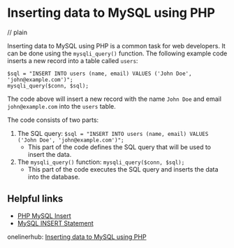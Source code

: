 # Inserting data to MySQL using PHP
// plain

Inserting data to MySQL using PHP is a common task for web developers. It can be done using the `mysqli_query()` function. The following example code inserts a new record into a table called `users`:

```
$sql = "INSERT INTO users (name, email) VALUES ('John Doe', 'john@example.com')";
mysqli_query($conn, $sql);
```

The code above will insert a new record with the name `John Doe` and email `john@example.com` into the `users` table.

The code consists of two parts:

1. The SQL query: `$sql = "INSERT INTO users (name, email) VALUES ('John Doe', 'john@example.com')";`
   - This part of the code defines the SQL query that will be used to insert the data.
2. The `mysqli_query()` function: `mysqli_query($conn, $sql);`
   - This part of the code executes the SQL query and inserts the data into the database.

## Helpful links

- [PHP MySQL Insert](https://www.w3schools.com/php/php_mysql_insert.asp)
- [MySQL INSERT Statement](https://www.w3schools.com/sql/sql_insert.asp)

onelinerhub: [Inserting data to MySQL using PHP](https://onelinerhub.com/php-mysql/inserting-data-to-mysql-using-php)